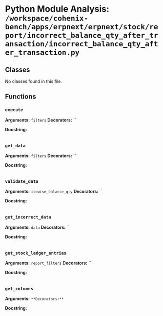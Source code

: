 # Python Module Analysis: `/workspace/cohenix-bench/apps/erpnext/erpnext/stock/report/incorrect_balance_qty_after_transaction/incorrect_balance_qty_after_transaction.py`

## Classes

No classes found in this file.


## Functions

### `execute`
**Arguments:** `filters`
**Decorators:** ``

**Docstring:**
```

```
### `get_data`
**Arguments:** `filters`
**Decorators:** ``

**Docstring:**
```

```
### `validate_data`
**Arguments:** `itewise_balance_qty`
**Decorators:** ``

**Docstring:**
```

```
### `get_incorrect_data`
**Arguments:** `data`
**Decorators:** ``

**Docstring:**
```

```
### `get_stock_ledger_entries`
**Arguments:** `report_filters`
**Decorators:** ``

**Docstring:**
```

```
### `get_columns`
**Arguments:** ``
**Decorators:** ``

**Docstring:**
```

```

